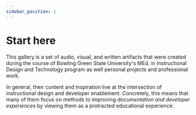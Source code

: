 ```yaml
---
sidebar_position: 1
---
```


# Start here

This gallery is a set of audio, visual, and written artifacts that were created during the course of
Bowling Green State University's MEd. in Instructional Design and Technology program as well personal projects and
professional work.

In general, their content and inspiration live at the intersection of instructional design and developer enablement.
Concretely, this means that many of them focus on methods to improving  _documentation and developer experiences_ by
viewing them as a protracted educational experience.
